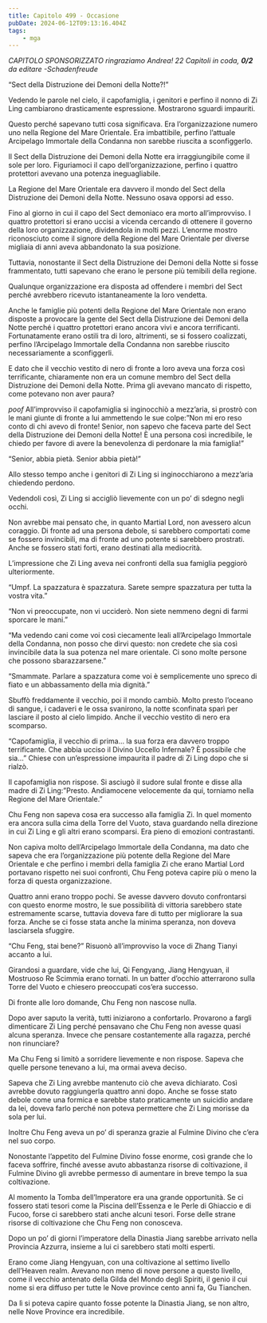 ```yaml
---
title: Capitolo 499 - Occasione
pubDate: 2024-06-12T09:13:16.404Z
tags:
    - mga
---
```






<em>CAPITOLO SPONSORIZZATO ringraziamo Andrea!
22 Capitoli in coda, <strong>0/2</strong>
da editare
-Schadenfreude</em>


“Sect della Distruzione dei Demoni della Notte?!”


Vedendo le parole nel cielo, il capofamiglia, i genitori e perfino il nonno di Zi Ling cambiarono drasticamente espressione. Mostrarono sguardi impauriti.


Questo perché sapevano tutti cosa significava. Era l’organizzazione numero uno nella Regione del Mare Orientale. Era imbattibile, perfino l’attuale Arcipelago Immortale della Condanna non sarebbe riuscita a sconfiggerlo.


Il Sect della Distruzione dei Demoni della Notte era irraggiungibile come il sole per loro. Figuriamoci il capo dell’organizzazione, perfino i quattro protettori avevano una potenza ineguagliabile.


La Regione del Mare Orientale era davvero il mondo del Sect della Distruzione dei Demoni della Notte. Nessuno osava opporsi ad esso.


Fino al giorno in cui il capo del Sect demoniaco era morto all’improvviso. I quattro protettori si erano uccisi a vicenda cercando di ottenere il governo della loro organizzazione, dividendola in molti pezzi. L’enorme mostro riconosciuto come il signore della Regione del Mare Orientale per diverse migliaia di anni aveva abbandonato la sua posizione.


Tuttavia, nonostante il Sect della Distruzione dei Demoni della Notte si fosse frammentato, tutti sapevano che erano le persone più temibili della regione.


Qualunque organizzazione era disposta ad offendere i membri del Sect perché avrebbero ricevuto istantaneamente la loro vendetta.


Anche le famiglie più potenti della Regione del Mare Orientale non erano disposte a provocare la gente del Sect della Distruzione dei Demoni della Notte perché i quattro protettori erano ancora vivi e ancora terrificanti. Fortunatamente erano ostili tra di loro, altrimenti, se si fossero coalizzati, perfino l’Arcipelago Immortale della Condanna non sarebbe riuscito necessariamente a sconfiggerli.


E dato che il vecchio vestito di nero di fronte a loro aveva una forza così terrificante, chiaramente non era un comune membro del Sect della Distruzione dei Demoni della Notte. Prima gli avevano mancato di rispetto, come potevano non aver paura?


*poof* All’improvviso il capofamiglia si inginocchiò a mezz’aria, si prostrò con le mani giunte di fronte a lui ammettendo le sue colpe:”Non mi ero reso conto di chi avevo di fronte! Senior, non sapevo che faceva parte del Sect della Distruzione dei Demoni della Notte! È una persona così incredibile, le chiedo per favore di avere la benevolenza di perdonare la mia famiglia!”


“Senior, abbia pietà. Senior abbia pietà!”


Allo stesso tempo anche i genitori di Zi Ling si inginocchiarono a mezz’aria chiedendo perdono.


Vedendoli così, Zi Ling si accigliò lievemente con un po’ di sdegno negli occhi.


Non avrebbe mai pensato che, in quanto Martial Lord, non avessero alcun coraggio. Di fronte ad una persona debole, si sarebbero comportati come se fossero invincibili, ma di fronte ad uno potente si sarebbero prostrati. Anche se fossero stati forti, erano destinati alla mediocrità.


L’impressione che Zi Ling aveva nei confronti della sua famiglia peggiorò ulteriormente.


“Umpf. La spazzatura è spazzatura. Sarete sempre spazzatura per tutta la vostra vita.”


“Non vi preoccupate, non vi ucciderò. Non siete nemmeno degni di farmi sporcare le mani.”


“Ma vedendo cani come voi così ciecamente leali all’Arcipelago Immortale della Condanna, non posso che dirvi questo: non credete che sia così invincibile data la sua potenza nel mare orientale. Ci sono molte persone che possono sbarazzarsene.”


“Smammate. Parlare a spazzatura come voi è semplicemente uno spreco di fiato e un abbassamento della mia dignità.”


Sbuffò freddamente il vecchio, poi il mondo cambiò. Molto presto l’oceano di sangue, i cadaveri e le ossa svanirono, la notte sconfinata sparì per lasciare il posto al cielo limpido. Anche il vecchio vestito di nero era scomparso.


“Capofamiglia, il vecchio di prima… la sua forza era davvero troppo terrificante. Che abbia ucciso il Divino Uccello Infernale? È possibile che sia…” Chiese con un’espressione impaurita il padre di Zi Ling dopo che si rialzò.


Il capofamiglia non rispose. Si asciugò il sudore sulal fronte e disse alla madre di Zi Ling:”Presto. Andiamocene velocemente da qui, torniamo nella Regione del Mare Orientale.”


Chu Feng non sapeva cosa era successo alla famiglia Zi. In quel momento era ancora sulla cima della Torre del Vuoto, stava guardando nella direzione in cui Zi Ling e gli altri erano scomparsi. Era pieno di emozioni contrastanti.


Non capiva molto dell’Arcipelago Immortale della Condanna, ma dato che sapeva che era l’organizzazione più potente della Regione del Mare Orientale e che perfino i membri della famiglia Zi che erano Martial Lord portavano rispetto nei suoi confronti, Chu Feng poteva capire più o meno la forza di questa organizzazione.


Quattro anni erano troppo pochi. Se avesse davvero dovuto confrontarsi con questo enorme mostro, le sue possibilità di vittoria sarebbero state estremamente scarse, tuttavia doveva fare di tutto per migliorare la sua forza. Anche se ci fosse stata anche la minima speranza, non doveva lasciarsela sfuggire.


“Chu Feng, stai bene?” Risuonò all’improvviso la voce di Zhang Tianyi accanto a lui.


Girandosi a guardare, vide che lui, Qi Fengyang, Jiang Hengyuan, il Mostruoso Re Scimmia erano tornati. In un batter d’occhio atterrarono sulla Torre del Vuoto e chiesero preoccupati cos’era successo.


Di fronte alle loro domande, Chu Feng non nascose nulla.


Dopo aver saputo la verità, tutti iniziarono a confortarlo. Provarono a fargli dimenticare Zi Ling perché pensavano che Chu Feng non avesse quasi alcuna speranza.
Invece che pensare costantemente alla ragazza, perché non rinunciare?


Ma Chu Feng si limitò a sorridere lievemente e non rispose. Sapeva che quelle persone tenevano a lui, ma ormai aveva deciso.


Sapeva che Zi Ling avrebbe mantenuto ciò che aveva dichiarato. Così avrebbe dovuto raggiungerla quattro anni dopo. Anche se fosse stato debole come una formica e sarebbe stato praticamente un suicidio andare da lei, doveva farlo perché non poteva permettere che Zi Ling morisse da sola per lui.


Inoltre Chu Feng aveva un po’ di speranza grazie al Fulmine Divino che c’era nel suo corpo.


Nonostante l’appetito del Fulmine Divino fosse enorme, così grande che lo faceva soffrire, finché avesse avuto abbastanza risorse di coltivazione, il Fulmine Divino gli avrebbe permesso di aumentare in breve tempo la sua coltivazione.


Al momento la Tomba dell’Imperatore era una grande opportunità. Se ci fossero stati tesori come la Piscina dell’Essenza e le Perle di Ghiaccio e di Fucoo, forse ci sarebbero stati anche alcuni tesori. Forse delle strane risorse di coltivazione che Chu Feng non conosceva.


Dopo un po’ di giorni l’imperatore della Dinastia Jiang sarebbe arrivato nella Provincia Azzurra, insieme a lui ci sarebbero stati molti esperti.


Erano come Jiang Hengyuan, con una coltivazione al settimo livello dell’Heaven realm. Avevano non meno di nove persone a questo livello, come il vecchio antenato della Gilda del Mondo degli Spiriti, il genio il cui nome si era diffuso per tutte le Nove province cento anni fa, Gu Tianchen.


Da lì si poteva capire quanto fosse potente la Dinastia Jiang, se non altro, nelle Nove Province era incredibile.
